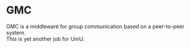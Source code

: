 # GMC
GMC is a middleware for group communication based on a peer-to-peer system.  
This is yet another job for UmU.

